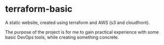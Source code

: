 # terraform-basic

A static website, created using terraform and AWS (s3 and cloudfront).

The purpose of the project is for me to gain practical experience with some basic DevOps tools, while creating something concrete.
